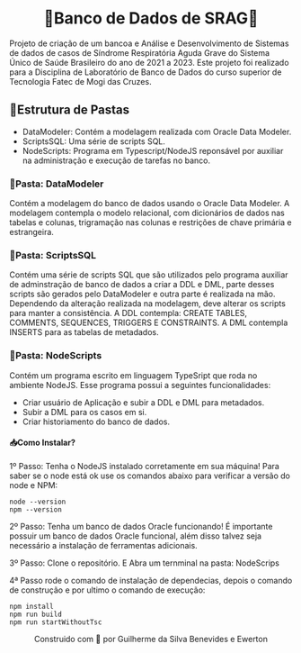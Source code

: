 <h1 align="center"> 🏥Banco de Dados de SRAG🤧 </h1>

Projeto de criação de um bancoa e Análise e Desenvolvimento de Sistemas de dados de casos de Síndrome Respiratória Aguda Grave do Sistema Único de Saúde Brasileiro do ano de 2021 a 2023. Este projeto foi realizado para a Disciplina de Laboratório de Banco de Dados do curso superior de Tecnologia Fatec de Mogi das Cruzes.

## 📂Estrutura de Pastas

- DataModeler: Contém a modelagem realizada com Oracle Data Modeler.
- ScriptsSQL: Uma série de scripts SQL.
- NodeScripts: Programa em Typescript/NodeJS reponsável por auxiliar na administração e execução de tarefas no banco.

### 📐Pasta: DataModeler

Contém a modelagem do banco de dados usando o Oracle Data Modeler. A modelagem contempla o modelo relacional, com dicionários de dados nas tabelas e colunas, trigramação nas colunas e restrições de chave primária e estrangeira.

### 📝Pasta: ScriptsSQL

Contém uma série de scripts SQL que são utilizados pelo programa auxiliar de adminstração de banco de dados a criar a DDL e DML, parte desses scripts são gerados pelo DataModeler e outra parte é realizada na mão. Dependendo da alteração realizada na modelagem, deve alterar os scripts para manter a consistência. A DDL contempla: CREATE TABLES, COMMENTS, SEQUENCES, TRIGGERS E CONSTRAINTS. A DML contempla INSERTS para as tabelas de metadados.

### 🤖Pasta: NodeScripts

Contém um programa escrito em linguagem TypeSript que roda no ambiente NodeJS. Esse programa possui a seguintes funcionalidades:

- Criar usuário de Aplicação e subir a DDL e DML para metadados.
- Subir a DML para os casos em si.
- Criar historiamento do banco de dados.

#### 📥Como Instalar?

1º Passo: Tenha o NodeJS instalado corretamente em sua máquina! Para saber se o node está ok use os comandos abaixo para verificar a versão do node e NPM:

```
node --version
npm --version
```

2º Passo: Tenha um banco de dados Oracle funcionando! É importante possuir um banco de dados Oracle funcional, além disso talvez seja necessário a instalação de ferramentas adicionais.

3º Passo: Clone o repositório. E Abra um ternminal na pasta: NodeScrips

4ª Passo rode o comando de instalação de dependecias, depois o comando de construção e por ultimo o comando de execução:

```
npm install
npm run build
npm run startWithoutTsc
```

<p align="center">
Construido com 💛 por Guilherme da Silva Benevides e Ewerton
</p>
